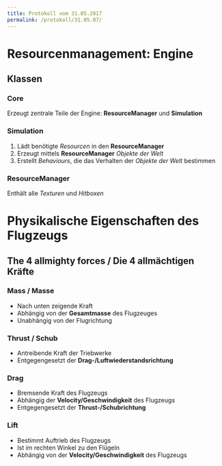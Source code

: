 ```yaml
---
title: Protokoll vom 31.05.2017
permalink: /protokoll/31.05.07/
---
```


# Resourcenmanagement: Engine

## Klassen

### Core

Erzeugt zentrale Teile der Engine: __ResourceManager__ und __Simulation__

### Simulation

1. Lädt benötigte _Resourcen_ in den __ResourceManager__
2. Erzeugt mittels __ResourceManager__ _Objekte der Welt_
3. Erstellt _Behaviours_, die das Verhalten der _Objekte der Welt_ bestimmen

### ResourceManager

Enthält alle _Texturen_ und _Hitboxen_

# Physikalische Eigenschaften des Flugzeugs

## The 4 allmighty forces / Die 4 allmächtigen Kräfte

### Mass / Masse

* Nach unten zeigende Kraft
* Abhängig von der __Gesamtmasse__ des Flugzeuges
* Unabhängig von der Flugrichtung

### Thrust / Schub

* Antreibende Kraft der Triebwerke
* Entgegengesetzt der __Drag-/Luftwiederstandsrichtung__

### Drag

* Bremsende Kraft des Flugzeugs
* Abhängig der __Velocity/Geschwindigkeit__ des Flugzeugs
* Entgegengesetzt der __Thrust-/Schubrichtung__

### Lift

* Bestimmt Auftrieb des Flugzeugs
* Ist im rechten Winkel zu den Flügeln
* Abhängig von der __Velocity/Geschwindigkeit__ des Flugzeugs
